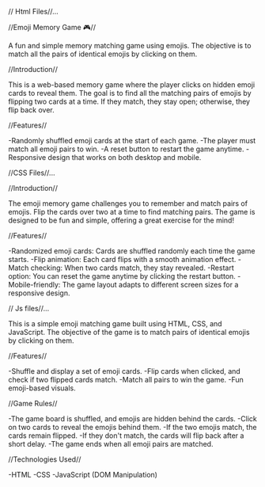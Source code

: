 // Html Files//...

//Emoji Memory Game 🎮//

A fun and simple memory matching game using emojis. The objective is to match all the pairs of identical emojis by clicking on them.

//Introduction//

This is a web-based memory game where the player clicks on hidden emoji cards to reveal them. The goal is to find all the matching pairs of emojis by flipping two cards at a time. If they match, they stay open; otherwise, they flip back over.

//Features//

-Randomly shuffled emoji cards at the start of each game.
-The player must match all emoji pairs to win.
-A reset button to restart the game anytime.
-Responsive design that works on both desktop and mobile.

//CSS Files//...

//Introduction//

The emoji memory game challenges you to remember and match pairs of emojis. Flip the cards over two at a time to find matching pairs. The game is designed to be fun and simple, offering a great exercise for the mind!

//Features//

-Randomized emoji cards: Cards are shuffled randomly each time the game starts.
-Flip animation: Each card flips with a smooth animation effect.
-Match checking: When two cards match, they stay revealed.
-Restart option: You can reset the game anytime by clicking the restart button.
-Mobile-friendly: The game layout adapts to different screen sizes for a responsive design.


// Js files//...

This is a simple emoji matching game built using HTML, CSS, and JavaScript. The objective of the game is to match pairs of identical emojis by clicking on them.

//Features//

-Shuffle and display a set of emoji cards.
-Flip cards when clicked, and check if two flipped cards match.
-Match all pairs to win the game.
-Fun emoji-based visuals.

//Game Rules//

-The game board is shuffled, and emojis are hidden behind the cards.
-Click on two cards to reveal the emojis behind them.
-If the two emojis match, the cards remain flipped.
-If they don't match, the cards will flip back after a short delay.
-The game ends when all emoji pairs are matched.

//Technologies Used//

-HTML
-CSS
-JavaScript (DOM Manipulation)